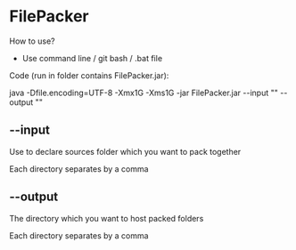 # FilePacker

How to use?

* Use command line / git bash / .bat file

Code (run in folder contains FilePacker.jar):

java -Dfile.encoding=UTF-8 -Xmx1G -Xms1G -jar FilePacker.jar --input "" --output ""

## --input

Use to declare sources folder which you want to pack together

Each directory separates by a comma

## --output

The directory which you want to host packed folders

Each directory separates by a comma
